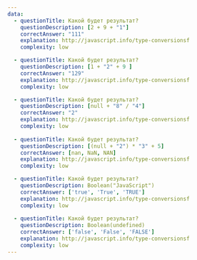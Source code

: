 ```yaml
---
data: 
  - questionTitle: Какой будет результат?
    questionDescription: [2 + 9 + "1"]
    correctAnswer: "111"
    explanation: http://javascript.info/type-conversionsf
    complexity: low 

  - questionTitle: Какой будет результат?
    questionDescription: [1 + "2" + 9 ]
    correctAnswer: "129"
    explanation: http://javascript.info/type-conversionsf
    complexity: low

  - questionTitle: Какой будет результат?
    questionDescription: [null + "8" / "4"]
    correctAnswer: "2"
    explanation: http://javascript.info/type-conversionsf
    complexity: low
  
  - questionTitle: Какой будет результат?
    questionDescription: [(null + "2") * "3" + 5]
    correctAnswer: [nan, NaN, NAN]
    explanation: http://javascript.info/type-conversionsf
    complexity: low

  - questionTitle: Какой будет результат?
    questionDescription: Boolean("JavaScript")
    correctAnswer: ['true', 'True', 'TRUE']
    explanation: http://javascript.info/type-conversionsf
    complexity: low
    
  - questionTitle: Какой будет результат?
    questionDescription: Boolean(undefined)
    correctAnswer: ['false', 'False', 'FALSE']
    explanation: http://javascript.info/type-conversionsf
    complexity: low
---
```

